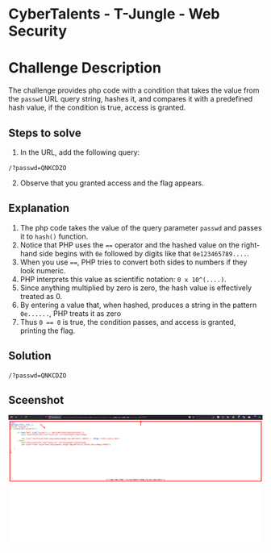 # CyberTalents  - T-Jungle - Web Security

# Challenge Description
The challenge provides php code with a condition that takes the value from the `passwd` URL query string, hashes it, and compares it with a predefined hash value, if the condition is true, access is granted.

## Steps to solve
1. In the URL, add the following query: 
```
/?passwd=QNKCDZO
```
2. Observe that you granted access and the flag appears.


## Explanation
1. The php code takes the value of the query parameter `passwd` and passes it to `hash()` function.
2. Notice that PHP uses the `==` operator and the hashed value on the right-hand side begins with `0e` followed by digits like that `0e123465789....`.
3. When you use `==`, PHP tries to convert both sides to numbers if they look numeric.
4. PHP interprets this value as scientific notation: `0 x 10^(....)`.
5. Since anything multiplied by zero is zero, the hash value is effectively treated as 0.
6. By entering a value that, when hashed, produces a string in the pattern `0e......`, PHP treats it as zero
7. Thus `0 == 0` is true, the condition passes, and access is granted, printing the flag.

## Solution
```
/?passwd=QNKCDZO
```

## Sceenshot
![screenshot](https://raw.githubusercontent.com/abdalla-samir/offensive_security/main/CTFs/web_security/T-jungle/writeup_images/t_jungle_challenge.png)
